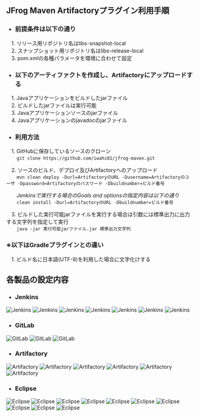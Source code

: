 ## JFrog Maven Artifactoryプラグイン利用手順

* ### 前提条件は以下の通り
&emsp;1. リリース用リポジトリ名はlibs-snapshot-local  
&emsp;2. スナップショット用リポジトリ名はlibs-release-local  
&emsp;3. pom.xmlの各種パラメータを環境に合わせて設定

* ### 以下のアーティファクトを作成し、Artifactoryにアップロードする
&emsp;1. Javaアプリケーションをビルドしたjarファイル  
&emsp;2. ビルドしたjarファイルは実行可能  
&emsp;3. Javaアプリケーションソースのjarファイル  
&emsp;4. Javaアプリケーションのjavadocのjarファイル  

* ### 利用方法
&emsp;1. GitHubに保存しているソースのクローン  
&emsp;&emsp;`git clone https://github.com/iwahi01/jfrog-maven.git`

&emsp;2. ソースのビルド、デプロイ及びArtifactoryへのアップロード  
&emsp;&emsp;`mvn clean deploy -Durl=ArtifactoryのURL -Dusername=Artifactoryのユーザ -Dpassword=Artifactoryのパスワード -Dbuildnumber=ビルド番号`  

&emsp;&emsp;*Jenkinsで実行する場合のGoals and optionsの指定内容は以下の通り*  
&emsp;&emsp;`clean install -Durl=ArtifactoryのURL -Dbuildnumber=ビルド番号`

&emsp;3. ビルドした実行可能jarファイルを実行する場合は引数には標準出力に出力する文字列を指定して実行  
&emsp;&emsp;`java -jar 実行可能jarファイル.jar 標準出力文字列`  

### ※以下はGradleプラグインとの違い
&emsp;1. ビルド名に日本語(UTF-8)を利用した場合に文字化けする

## 各製品の設定内容

* ### Jenkins
![Jenkins](https://github.com/iwahi01/jfrog-maven/wiki/images/jenkins-maven01.png)
![Jenkins](https://github.com/iwahi01/jfrog-maven/wiki/images/jenkins-maven02.png)
![Jenkins](https://github.com/iwahi01/jfrog-maven/wiki/images/jenkins-maven03.png)
![Jenkins](https://github.com/iwahi01/jfrog-maven/wiki/images/jenkins-maven04.png)
![Jenkins](https://github.com/iwahi01/jfrog-maven/wiki/images/jenkins-maven05.png)
![Jenkins](https://github.com/iwahi01/jfrog-maven/wiki/images/jenkins-maven06.png)
![Jenkins](https://github.com/iwahi01/jfrog-maven/wiki/images/jenkins-maven07.png)

* ### GitLab
![GitLab](https://github.com/iwahi01/jfrog-maven/wiki/images/gitlab-maven01.png)
![GitLab](https://github.com/iwahi01/jfrog-maven/wiki/images/gitlab-maven02.png)
![GitLab](https://github.com/iwahi01/jfrog-maven/wiki/images/gitlab-maven03.png)

* ### Artifactory
![Artifactory](https://github.com/iwahi01/jfrog-maven/wiki/images/artifactory-maven01.png)
![Artifactory](https://github.com/iwahi01/jfrog-maven/wiki/images/artifactory-maven02.png)
![Artifactory](https://github.com/iwahi01/jfrog-maven/wiki/images/artifactory-maven03.png)
![Artifactory](https://github.com/iwahi01/jfrog-maven/wiki/images/artifactory-maven04.png)
![Artifactory](https://github.com/iwahi01/jfrog-maven/wiki/images/artifactory-maven05.png)
![Artifactory](https://github.com/iwahi01/jfrog-maven/wiki/images/artifactory-maven06.png)

* ### Eclipse
![Eclipse](https://github.com/iwahi01/jfrog-maven/wiki/images/eclipse-maven01.png)
![Eclipse](https://github.com/iwahi01/jfrog-maven/wiki/images/eclipse-maven02.png)
![Eclipse](https://github.com/iwahi01/jfrog-maven/wiki/images/eclipse-maven03.png)
![Eclipse](https://github.com/iwahi01/jfrog-maven/wiki/images/eclipse-maven04.png)
![Eclipse](https://github.com/iwahi01/jfrog-maven/wiki/images/eclipse-maven05.png)
![Eclipse](https://github.com/iwahi01/jfrog-maven/wiki/images/eclipse-maven06.png)
![Eclipse](https://github.com/iwahi01/jfrog-maven/wiki/images/eclipse-maven07.png)
![Eclipse](https://github.com/iwahi01/jfrog-maven/wiki/images/eclipse-maven08.png)
![Eclipse](https://github.com/iwahi01/jfrog-maven/wiki/images/eclipse-maven09.png)
![Eclipse](https://github.com/iwahi01/jfrog-maven/wiki/images/eclipse-maven10.png)
